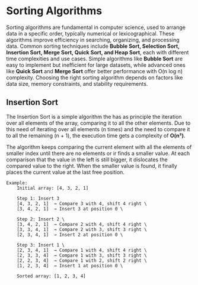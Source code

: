 # Sorting Algorithms

Sorting algorithms are fundamental in computer science, used to arrange data in a 
specific order, typically numerical or lexicographical. These algorithms improve 
efficiency in searching, organizing, and processing data. Common sorting techniques 
include **Bubble Sort, Selection Sort, Insertion Sort, Merge Sort, Quick Sort, and 
Heap Sort**, each with different time complexities and use cases. Simple algorithms 
like **Bubble Sort** are easy to implement but inefficient for large datasets, while 
advanced ones like **Quick Sort** and **Merge Sort** offer better performance with O(n log n)
complexity. Choosing the right sorting algorithm depends on factors like data size,
memory constraints, and stability requirements.

## Insertion Sort
The Insertion Sort is a simple algorithm the has as principle the iteration over all elements
of the array, comparing it to all the other elements. Due to this need of iterating over
all elements (n times) and the need to compare it to all the remaining (n + 1), the 
execution time gets a complexity of **O(n²)**. 

The algorithm keeps comparing the current
element with all the elements of smaller index until there are no elements or ir finds a 
smaller value. At each comparison that the value in the left is still bigger, it dislocates
the compared value to the right. When the smaller value is found, it finally places the current
value at the last free position.

```prettier
Example: 
    Initial array: [4, 3, 2, 1]

    Step 1: Insert 3 
    [4, 3, 2, 1]  → Compare 3 with 4, shift 4 right \
    [3, 4, 2, 1]  → Insert 3 at position 0 \
    
    Step 2: Insert 2 \
    [3, 4, 2, 1]  → Compare 2 with 4, shift 4 right \
    [3, 3, 4, 1]  → Compare 2 with 3, shift 3 right \
    [2, 3, 4, 1]  → Insert 2 at position 0 \
    
    Step 3: Insert 1 \
    [2, 3, 4, 1]  → Compare 1 with 4, shift 4 right \
    [2, 3, 3, 4]  → Compare 1 with 3, shift 3 right \
    [2, 2, 3, 4]  → Compare 1 with 2, shift 2 right \
    [1, 2, 3, 4]  → Insert 1 at position 0 \
    
    Sorted array: [1, 2, 3, 4]
```


